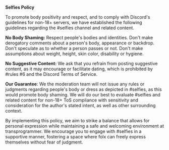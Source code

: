 **Selfies Policy**

To promote body positivity and respect, and to comply with Discord's guidelines for non-18+ servers, we have established the following guidelines regarding the #selfies channel and related content.

**No Body Shaming:** Respect people's bodies and identities. Don't make derogatory comments about a person's body, appearance or backdrop. Don't speculate as to whether a person passes or not. Don't make assumptions about weight, height, skin color, disability or hygiene.

**No Suggestive Content:** We ask that you refrain from posting suggestive content, as it may encourage or facilitate dating, which is prohibited by #rules #6 and the Discord Terms of Service.

**Our Guarantee**: We the moderation team will not issue any rules or judgments regarding people's body or dress as depicted in #selfies, as this would promote body shaming. We will do our best to evaluate #selfies and related content for non-18+ ToS compliance with sensitivity and consideration for the author's stated intent, as well as other surrounding context.

By implementing this policy, we aim to strike a balance that allows for personal expression while maintaining a safe and welcoming environment at transprogrammer. We encourage you to engage with #selfies in a supportive manner, fostering a space where folx can freely express themselves without fear of judgment.
